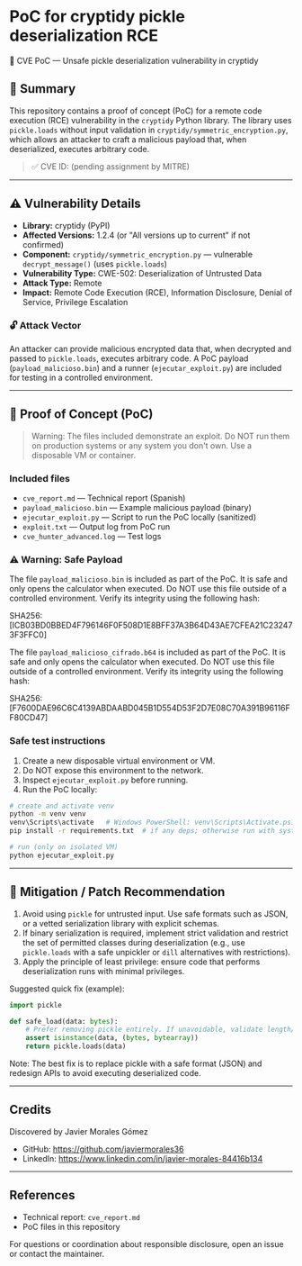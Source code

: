 # PoC for cryptidy pickle deserialization RCE

🚨 CVE PoC — Unsafe pickle deserialization vulnerability in cryptidy

## 🧠 Summary

This repository contains a proof of concept (PoC) for a remote code execution (RCE) vulnerability in the `cryptidy` Python library. The library uses `pickle.loads` without input validation in `cryptidy/symmetric_encryption.py`, which allows an attacker to craft a malicious payload that, when deserialized, executes arbitrary code.

> ✅ CVE ID: (pending assignment by MITRE)

---

## ⚠️ Vulnerability Details

- **Library:** cryptidy (PyPI)
- **Affected Versions:** 1.2.4 (or "All versions up to current" if not confirmed)
- **Component:** `cryptidy/symmetric_encryption.py` — vulnerable `decrypt_message()` (uses `pickle.loads`)
- **Vulnerability Type:** CWE-502: Deserialization of Untrusted Data
- **Attack Type:** Remote
- **Impact:** Remote Code Execution (RCE), Information Disclosure, Denial of Service, Privilege Escalation

### 🔓 Attack Vector

An attacker can provide malicious encrypted data that, when decrypted and passed to `pickle.loads`, executes arbitrary code. A PoC payload (`payload_malicioso.bin`) and a runner (`ejecutar_exploit.py`) are included for testing in a controlled environment.

---

## 🧪 Proof of Concept (PoC)

> Warning: The files included demonstrate an exploit. Do NOT run them on production systems or any system you don't own. Use a disposable VM or container.

### Included files

- `cve_report.md` — Technical report (Spanish)
- `payload_malicioso.bin` — Example malicious payload (binary)
- `ejecutar_exploit.py` — Script to run the PoC locally (sanitized)
- `exploit.txt` — Output log from PoC run
- `cve_hunter_advanced.log` — Test logs

### ⚠️ Warning: Safe Payload
The file `payload_malicioso.bin` is included as part of the PoC. It is safe and only opens the calculator when executed. Do NOT use this file outside of a controlled environment. Verify its integrity using the following hash:

SHA256: [ICB03BD0BBED4F796146F0F508D1E8BFF37A3B64D43AE7CFEA21C232473F3FFC0]

The file `payload_malicioso_cifrado.b64` is included as part of the PoC. It is safe and only opens the calculator when executed. Do NOT use this file outside of a controlled environment. Verify its integrity using the following hash:

SHA256: [F7600DAE96C6C4139ABDAABD045B1D554D53F2D7E08C70A391B96116FF80CD47]

### Safe test instructions

1. Create a new disposable virtual environment or VM.
2. Do NOT expose this environment to the network.
3. Inspect `ejecutar_exploit.py` before running.
4. Run the PoC locally:

```bash
# create and activate venv
python -m venv venv
venv\Scripts\activate   # Windows PowerShell: venv\Scripts\Activate.ps1
pip install -r requirements.txt  # if any deps; otherwise run with system python

# run (only on isolated VM)
python ejecutar_exploit.py
```

---

## 🔐 Mitigation / Patch Recommendation

1. Avoid using `pickle` for untrusted input. Use safe formats such as JSON, or a vetted serialization library with explicit schemas.
2. If binary serialization is required, implement strict validation and restrict the set of permitted classes during deserialization (e.g., use `pickle.loads` with a safe unpickler or `dill` alternatives with restrictions).
3. Apply the principle of least privilege: ensure code that performs deserialization runs with minimal privileges.

Suggested quick fix (example):

```python
import pickle

def safe_load(data: bytes):
    # Prefer removing pickle entirely. If unavoidable, validate length/type and use restricted unpickling.
    assert isinstance(data, (bytes, bytearray))
    return pickle.loads(data)
```

Note: The best fix is to replace pickle with a safe format (JSON) and redesign APIs to avoid executing deserialized code.

---

## Credits

Discovered by Javier Morales Gómez
- GitHub: https://github.com/javiermorales36
- LinkedIn: https://www.linkedin.com/in/javier-morales-84416b134

---

## References

- Technical report: `cve_report.md`
- PoC files in this repository

For questions or coordination about responsible disclosure, open an issue or contact the maintainer.
